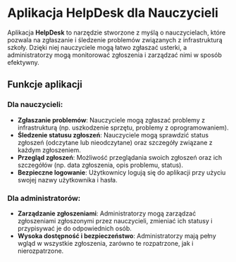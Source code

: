 # Aplikacja HelpDesk dla Nauczycieli

Aplikacja **HelpDesk** to narzędzie stworzone z myślą o nauczycielach, które pozwala na zgłaszanie i śledzenie problemów związanych z infrastrukturą szkoły. Dzięki niej nauczyciele mogą łatwo zgłaszać usterki, a administratorzy mogą monitorować zgłoszenia i zarządzać nimi w sposób efektywny.

## Funkcje aplikacji

### Dla nauczycieli:
- **Zgłaszanie problemów**: Nauczyciele mogą zgłaszać problemy z infrastrukturą (np. uszkodzenie sprzętu, problemy z oprogramowaniem).
- **Śledzenie statusu zgłoszeń**: Nauczyciele mogą sprawdzić status zgłoszeń (odczytane lub nieodczytane) oraz szczegóły związane z każdym zgłoszeniem.
- **Przegląd zgłoszeń**: Możliwość przeglądania swoich zgłoszeń oraz ich szczegółów (np. data zgłoszenia, opis problemu, status).
- **Bezpieczne logowanie**: Użytkownicy logują się do aplikacji przy użyciu swojej nazwy użytkownika i hasła.

### Dla administratorów:
- **Zarządzanie zgłoszeniami**: Administratorzy mogą zarządzać zgłoszeniami zgłoszonymi przez nauczycieli, zmieniać ich statusy i przypisywać je do odpowiednich osób.
- **Wysoka dostępność i bezpieczeństwo**: Administratorzy mają pełny wgląd w wszystkie zgłoszenia, zarówno te rozpatrzone, jak i nierozpatrzone.
